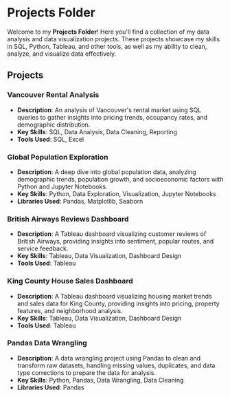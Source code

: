 # Projects Folder

Welcome to my **Projects Folder**! Here you'll find a collection of my data analysis and data visualization projects. These projects showcase my skills in SQL, Python, Tableau, and other tools, as well as my ability to clean, analyze, and visualize data effectively.

## Projects

### **Vancouver Rental Analysis**  
   - **Description**: An analysis of Vancouver's rental market using SQL queries to gather insights into pricing trends, occupancy rates, and demographic distribution.  
   - **Key Skills**: SQL, Data Analysis, Data Cleaning, Reporting  
   - **Tools Used**: SQL, Excel

### **Global Population Exploration**  
   - **Description**: A deep dive into global population data, analyzing demographic trends, population growth, and socioeconomic factors with Python and Jupyter Notebooks.  
   - **Key Skills**: Python, Data Exploration, Visualization, Jupyter Notebooks  
   - **Libraries Used**: Pandas, Matplotlib, Seaborn

### **British Airways Reviews Dashboard**  
   - **Description**: A Tableau dashboard visualizing customer reviews of British Airways, providing insights into sentiment, popular routes, and service feedback.  
   - **Key Skills**: Tableau, Data Visualization, Dashboard Design  
   - **Tools Used**: Tableau

### **King County House Sales Dashboard**  
   - **Description**: A Tableau dashboard visualizing housing market trends and sales data for King County, providing insights into pricing, property features, and neighborhood analysis.  
   - **Key Skills**: Tableau, Data Visualization, Dashboard Design  
   - **Tools Used**: Tableau

### **Pandas Data Wrangling**  
   - **Description**: A data wrangling project using Pandas to clean and transform raw datasets, handling missing values, duplicates, and data type corrections to prepare the data for analysis.  
   - **Key Skills**: Python, Pandas, Data Wrangling, Data Cleaning  
   - **Libraries Used**: Pandas


